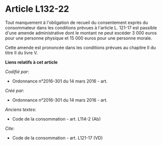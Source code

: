 # Article L132-22

Tout manquement à l'obligation de recueil du consentement exprès du consommateur dans les conditions prévues à l'article L.
121-17 est passible d'une amende administrative dont le montant ne peut excéder 3 000 euros pour une personne physique et 15
000 euros pour une personne morale. 

Cette amende est prononcée dans les conditions prévues au chapitre II du titre II du livre V.

**Liens relatifs à cet article**

_Codifié par_:

  - Ordonnance n°2016-301 du 14 mars 2016 - art.

_Créé par_:

  - Ordonnance n°2016-301 du 14 mars 2016 - art.

_Anciens textes_:

  - Code de la consommation - art. L114-2 (Ab)

_Cite_:

  - Code de la consommation - art. L121-17 (VD)

